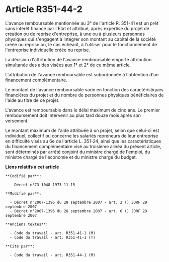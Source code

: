 # Article R351-44-2

L'avance remboursable mentionnée au 3° de l'article R. 351-41 est un prêt sans intérêt financé par l'Etat et attribué, après
expertise du projet de création ou de reprise d'entreprise, à une ou à plusieurs personnes physiques qui s'engagent à
intégrer son montant au capital de la société créée ou reprise ou, le cas échéant, à l'utiliser pour le fonctionnement de
l'entreprise individuelle créée ou reprise.

La décision d'attribution de l'avance remboursable emporte attribution simultanée des aides visées aux 1° et 2° de ce même
article.

L'attribution de l'avance remboursable est subordonnée à l'obtention d'un financement complémentaire.

Le montant de l'avance remboursable varie en fonction des caractéristiques financières du projet et du nombre de personnes
physiques bénéficiaires de l'aide au titre de ce projet.

L'avance est remboursable dans le délai maximum de cinq ans. Le premier remboursement doit intervenir au plus tard douze mois
après son versement.

Le montant maximum de l'aide attribuée à un projet, selon que celui-ci est individuel, collectif ou concerne les salariés
repreneurs de leur entreprise en difficulté visés au 6e de l'article L. 351-24, ainsi que les caractéristiques du financement
complémentaire visé au troisième alinéa du présent article, sont déterminés par arrêté conjoint du ministre chargé de
l'emploi, du ministre chargé de l'économie et du ministre chargé du budget.

**Liens relatifs à cet article**

	**Codifié par**:

	  - Décret n°73-1048 1973-11-15

	**Modifié par**:

	  - Décret n°2007-1396 du 28 septembre 2007 - art. 2 () JORF 29 septembre 2007
	  - Décret n°2007-1396 du 28 septembre 2007 - art. 6 () JORF 29 septembre 2007

	**Anciens textes**:

	  - Code du travail - art. R351-41-1 (M)
	  - Code du travail - art. R351-41-1 (T)

	**Cité par**:

	  - Code du travail - art. R351-44-1 (M)
